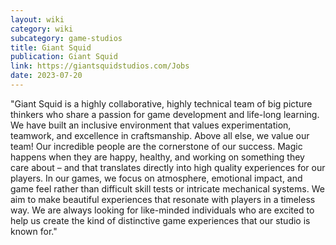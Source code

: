 ```yaml
---
layout: wiki
category: wiki
subcategory: game-studios
title: Giant Squid
publication: Giant Squid
link: https://giantsquidstudios.com/Jobs
date: 2023-07-20
---
```


"Giant Squid is a highly collaborative, highly technical team of big picture thinkers who share a passion for game development and life-long learning. We have built an inclusive environment that values experimentation, teamwork, and excellence in craftsmanship. Above all else, we value our team! Our incredible people are the cornerstone of our success. Magic happens when they are happy, healthy, and working on something they care about – and that translates directly into high quality experiences for our players. In our games, we focus on atmosphere, emotional impact, and game feel rather than difficult skill tests or intricate mechanical systems. We aim to make beautiful experiences that resonate with players in a timeless way. We are always looking for like-minded individuals who are excited to help us create the kind of distinctive game experiences that our studio is known for."
